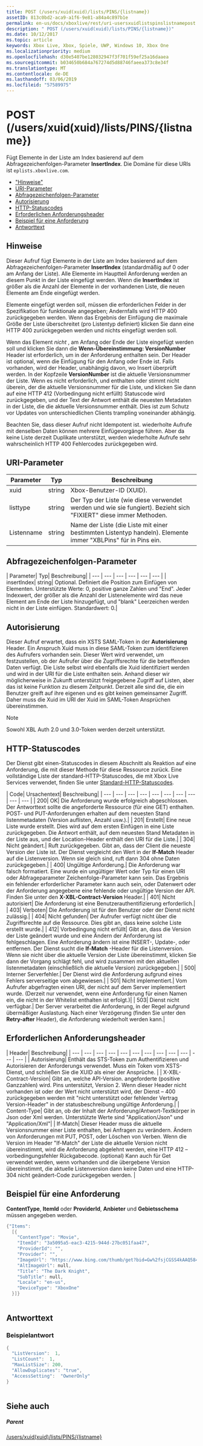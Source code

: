 ```yaml
---
title: POST (/users/xuid(xuid)/lists/PINS/{listname})
assetID: 813c0bd2-aca9-a1f6-9e81-a84a4c897b1e
permalink: en-us/docs/xboxlive/rest/uri-usersxuidlistspinslistnamepost.html
description: " POST (/users/xuid(xuid)/lists/PINS/{listname})"
ms.date: 10/12/2017
ms.topic: article
keywords: Xbox Live, Xbox, Spiele, UWP, Windows 10, Xbox One
ms.localizationpriority: medium
ms.openlocfilehash: d30e5407be128032947f3f701f59ef25a16daaea
ms.sourcegitcommit: b034650b684a767274d5d88746faeea373c8e34f
ms.translationtype: MT
ms.contentlocale: de-DE
ms.lasthandoff: 03/06/2019
ms.locfileid: "57589975"
---
```

# <a name="post-usersxuidxuidlistspinslistname"></a>POST (/users/xuid(xuid)/lists/PINS/{listname})
Fügt Elemente in der Liste am Index basierend auf dem Abfragezeichenfolgen-Parameter **InsertIndex**. Die Domäne für diese URIs ist `eplists.xboxlive.com`.
 
  * ["Hinweise"](#ID4EY)
  * [URI-Parameter](#ID4ETB)
  * [Abfragezeichenfolgen-Parameter](#ID4E5B)
  * [Autorisierung](#ID4EZC)
  * [HTTP-Statuscodes](#ID4EGD)
  * [Erforderlichen Anforderungsheader](#ID4EEAAC)
  * [Beispiel für eine Anforderung](#ID4E1BAC)
  * [Antworttext](#ID4EPCAC)
 
<a id="ID4EY"></a>

 
## <a name="remarks"></a>Hinweise
 
Dieser Aufruf fügt Elemente in der Liste am Index basierend auf dem Abfragezeichenfolgen-Parameter **InsertIndex** (standardmäßig auf 0 oder am Anfang der Liste). Alle Elemente im Hauptteil Anforderung werden an diesem Punkt in der Liste eingefügt werden. Wenn die **InsertIndex** ist größer als die Anzahl der Elemente in der vorhandenen Liste, die neuen Elemente am Ende eingefügt werden.
 
Elemente eingefügt werden soll, müssen die erforderlichen Felder in der Spezifikation für funktionale angegeben; Andernfalls wird HTTP 400 zurückgegeben werden. Wenn das Ergebnis der Einfügung die maximale Größe der Liste überschreitet (pro Listentyp definiert) klicken Sie dann eine HTTP 400 zurückgegeben werden und nichts eingefügt werden soll.
 
Wenn das Element *nicht* , am Anfang oder Ende der Liste eingefügt werden soll und klicken Sie dann die **Wenn-Übereinstimmung: VersionNumber** Header ist erforderlich, um in der Anforderung enthalten sein. Der Header ist optional, wenn die Einfügung für den Anfang oder Ende ist. Falls vorhanden, wird der Header, unabhängig davon, wo Insert überprüft werden. In der Kopfzeile **VersionNumber** ist die aktuelle Versionsnummer der Liste. Wenn es nicht erforderlich, und enthalten oder stimmt nicht überein, der die aktuelle Versionsnummer für die Liste, und klicken Sie dann auf eine HTTP 412 (Vorbedingung nicht erfüllt) Statuscode wird zurückgegeben, und der Text der Antwort enthält die neuesten Metadaten in der Liste, die die aktuelle Versionsnummer enthält. Dies ist zum Schutz vor Updates von unterschiedlichen Clients trampling voneinander abhängig.
 
Beachten Sie, dass dieser Aufruf nicht Idempotent ist. wiederholte Aufrufe mit denselben Daten können mehrere Einfügevorgänge führen. Aber da keine Liste derzeit Duplikate unterstützt, werden wiederholte Aufrufe sehr wahrscheinlich HTTP 400 Fehlercodes zurückgegeben wird.
  
<a id="ID4ETB"></a>

 
## <a name="uri-parameters"></a>URI-Parameter
 
| Parameter| Typ| Beschreibung| 
| --- | --- | --- | 
| xuid| string| Xbox-Benutzer-ID (XUID).| 
| listtype| string| Der Typ der Liste (wie diese verwendet werden und wie sie fungiert). Bezieht sich "FIXIERT" diese immer Methoden.| 
| Listenname| string| Name der Liste (die Liste mit einer bestimmten Listentyp handeln). Elemente immer "XBLPins" für in Pins ein.| 
  
<a id="ID4E5B"></a>

 
## <a name="query-string-parameters"></a>Abfragezeichenfolgen-Parameter
 
| Parameter| Typ| Beschreibung| 
| --- | --- | --- | --- | --- | --- | 
| insertIndex| string| Optional. Definiert die Position zum Einfügen von Elementen. Unterstützte Werte: 0, positive ganze Zahlen und "End". Jeder Indexwert, der größer als die Anzahl der Listenelemente wird das neue Element am Ende der Liste hinzugefügt, und "blank" Leerzeichen werden nicht in der Liste einfügen. Standardwert: 0.| 
  
<a id="ID4EZC"></a>

 
## <a name="authorization"></a>Autorisierung
 
Dieser Aufruf erwartet, dass ein XSTS SAML-Token in der **Autorisierung** Header. Ein Anspruch Xuid muss in diese SAML-Token zum Identifizieren des Aufrufers vorhanden sein. Dieser Wert wird verwendet, um festzustellen, ob der Aufrufer über die Zugriffsrechte für die betreffenden Daten verfügt. Die Liste selbst wird ebenfalls die Xuid identifiziert werden und wird in der URI für die Liste enthalten sein. Anhand dieser wir möglicherweise in Zukunft unterstützt freigegebene Zugriff auf Listen, aber das ist keine Funktion zu diesem Zeitpunkt. Derzeit alle sind die, die ein Benutzer greift auf ihre eigenen und es gibt keinen gemeinsamer Zugriff. Daher muss die Xuid im URI der Xuid im SAML-Token Ansprüchen übereinstimmen. 

> [!NOTE] 
> Sowohl XBL Auth 2.0 und 3.0-Token werden derzeit unterstützt. 


  
<a id="ID4EGD"></a>

 
## <a name="http-status-codes"></a>HTTP-Statuscodes
 
Der Dienst gibt einen-Statuscodes in diesem Abschnitt als Reaktion auf eine Anforderung, die mit dieser Methode für diese Ressource zurück. Eine vollständige Liste der standard-HTTP-Statuscodes, die mit Xbox Live Services verwendet, finden Sie unter [Standard-HTTP-Statuscodes](../../additional/httpstatuscodes.md).
 
| Code| Ursachentext| Beschreibung| 
| --- | --- | --- | --- | --- | --- | --- | --- | --- | --- | 
| 200| OK| Die Anforderung wurde erfolgreich abgeschlossen. Der Antworttext sollte die angeforderte Ressource (für eine GET) enthalten. POST- und PUT-Anforderungen erhalten auf dem neuesten Stand listenmetadaten (Version auflisten, Anzahl usw.).| 
| 201| Erstellt| Eine neue Liste wurde erstellt. Dies wird auf dem ersten Einfügen in eine Liste zurückgegeben. Die Antwort enthält, auf dem neuesten Stand Metadaten in der Liste aus, und der Location-Header enthält den URI für die Liste.| 
| 304| Nicht geändert.| Ruft zurückgegeben. Gibt an, dass der Client die neueste Version der Liste ist. Der Dienst vergleicht den Wert in der <b>If-Match</b> Header auf die Listenversion. Wenn sie gleich sind, ruft dann 304 ohne Daten zurückgegeben.| 
| 400| Ungültige Anforderung.| Die Anforderung war falsch formatiert. Eine wurde ein ungültiger Wert oder Typ für einen URI oder Abfrageparameter Zeichenfolge-Parameter kann sein. Das Ergebnis ein fehlender erforderlicher Parameter kann auch sein, oder Datenwert oder der Anforderung angegebene eine fehlende oder ungültige Version der API. Finden Sie unter den <b>X-XBL-Contract-Version</b> Header.| 
| 401| Nicht autorisiert| Die Anforderung ist eine Benutzerauthentifizierung erforderlich.| 
| 403| Verboten| Die Anforderung ist für den Benutzer oder der Dienst nicht zulässig.| 
| 404| Nicht gefunden| Der Aufrufer verfügt nicht über die Zugriffsrechte auf die Ressource. Dies gibt an, dass keine solche Liste erstellt wurde.| 
| 412| Vorbedingung nicht erfüllt| Gibt an, dass die Version der Liste geändert wurde und eine Ändern der Anforderung ist fehlgeschlagen. Eine Anforderung ändern ist eine INSERT-, Update-, oder entfernen. Der Dienst sucht die <b>If-Match</b> -Header für die Listenversion. Wenn sie nicht über die aktuelle Version der Liste übereinstimmt, klicken Sie dann der Vorgang schlägt fehl, und wird zusammen mit den aktuellen listenmetadaten (einschließlich die aktuelle Version) zurückgegeben.| 
| 500| Interner Serverfehler.| Der Dienst wird die Anforderung aufgrund eines Fehlers serverseitige vom abgewiesen.| 
| 501| Nicht implementiert.| Vom Aufrufer abgefragten einen URI, der nicht auf dem Server implementiert wurde. (Derzeit nur verwendet, wenn eine Anforderung für einen Namen ein, die nicht in der Whitelist enthalten ist erfolgt.)| 
| 503| Dienst nicht verfügbar.| Der Server verarbeitet die Anforderung, in der Regel aufgrund übermäßiger Auslastung. Nach einer Verzögerung (finden Sie unter den <b>Retry-after</b> Header), die Anforderung wiederholt werden kann.| 
  
<a id="ID4EEAAC"></a>

 
## <a name="required-request-headers"></a>Erforderlichen Anforderungsheader
 
| Header| Beschreibung| 
| --- | --- | --- | --- | --- | --- | --- | --- | --- | --- | --- | --- | 
| Autorisierung| Enthält das STS-Token zum Authentifizieren und Autorisieren der Anforderungs verwendet. Muss ein Token vom XSTS-Dienst, und schließen Sie die XUID als einer der Ansprüche. | 
| X-XBL-Contract-Version| Gibt an, welche API-Version. angeforderte (positive Ganzzahlen) wird. Pins unterstützt, Version 2. Wenn dieser Header nicht vorhanden ist oder der Wert nicht unterstützt wird, der Dienst – 400 zurückgegeben werden mit "nicht unterstützt oder fehlender Vertrag Version-Header" in der statusbeschreibung ungültige Anforderung.| 
| Content-Type| Gibt an, ob der Inhalt der Anforderung/Antwort-Textkörper in Json oder Xml werden. Unterstützte Werte sind "Application/Json" und "Application/Xml"| 
| If-Match| Dieser Header muss die aktuelle Versionsnummer einer Liste enthalten, bei Anfragen zu verändern. Ändern von Anforderungen mit PUT, POST, oder Löschen von Verben. Wenn die Version im Header "If-Match" der Liste die aktuelle Version nicht übereinstimmt, wird die Anforderung abgelehnt werden, eine HTTP 412 – vorbedingungsfehler Rückgabecode. (optional) Kann auch für Get verwendet werden, wenn vorhanden und die übergebene Version übereinstimmt, die aktuelle Listenversion dann keine Daten und eine HTTP-304 nicht geändert-Code zurückgegeben werden. | 
  
<a id="ID4E1BAC"></a>

 
## <a name="sample-request"></a>Beispiel für eine Anforderung
 
**ContentType**, **ItemId** oder **ProviderId**, **Anbieter** und **Gebietsschema** müssen angegeben werden.
 

```cpp
{"Items":
  [{
    "ContentType": "Movie",
    "ItemId": "3a5095a5-eac3-4215-944d-27bc051faa47",
    "ProviderId": "",
    "Provider": "",
    "ImageUrl": "https://www.bing.com/thumb/get?bid=Gw%2fsjCGSS4kAAQ584x800&bn=SANGAM&fbid=7wIR63+Clmj+0A&fbn=CC", 
    "AltImageUrl": null, 
    "Title": "The Dark Knight", 
    "SubTitle": null, 
    "Locale": "en-us",
    "DeviceType": "XboxOne"
  }]}
      
```

  
<a id="ID4EPCAC"></a>

 
## <a name="response-body"></a>Antworttext
 
<a id="ID4EVCAC"></a>

 
### <a name="sample-response"></a>Beispielantwort
 

```cpp
{
  "ListVersion":  1,
  "ListCount":  1,
  "MaxListSize": 200,
  "AllowDuplicates": "true",
  "AccessSetting":  "OwnerOnly"
}        
         
```

   
<a id="ID4E6CAC"></a>

 
## <a name="see-also"></a>Siehe auch
 
<a id="ID4EBDAC"></a>

 
##### <a name="parent"></a>Parent 

[/users/xuid(xuid)/lists/PINS/{listname}](uri-usersxuidlistspinslistname.md)

   